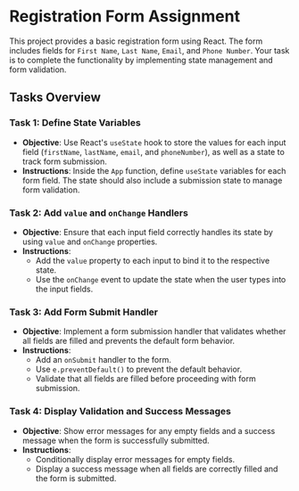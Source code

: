 # Registration Form Assignment

This project provides a basic registration form using React. The form includes fields for `First Name`, `Last Name`, `Email`, and `Phone Number`. Your task is to complete the functionality by implementing state management and form validation.

## Tasks Overview

### Task 1: Define State Variables

- **Objective**: Use React's `useState` hook to store the values for each input field (`firstName`, `lastName`, `email`, and `phoneNumber`), as well as a state to track form submission.
- **Instructions**: Inside the `App` function, define `useState` variables for each form field. The state should also include a submission state to manage form validation.

### Task 2: Add `value` and `onChange` Handlers

- **Objective**: Ensure that each input field correctly handles its state by using `value` and `onChange` properties.
- **Instructions**:
  - Add the `value` property to each input to bind it to the respective state.
  - Use the `onChange` event to update the state when the user types into the input fields.

### Task 3: Add Form Submit Handler

- **Objective**: Implement a form submission handler that validates whether all fields are filled and prevents the default form behavior.
- **Instructions**:
  - Add an `onSubmit` handler to the form.
  - Use `e.preventDefault()` to prevent the default behavior.
  - Validate that all fields are filled before proceeding with form submission.

### Task 4: Display Validation and Success Messages

- **Objective**: Show error messages for any empty fields and a success message when the form is successfully submitted.
- **Instructions**:
  - Conditionally display error messages for empty fields.
  - Display a success message when all fields are correctly filled and the form is submitted.

